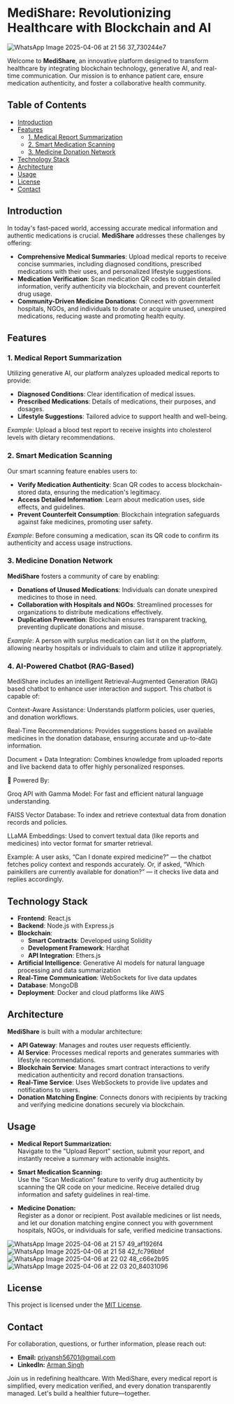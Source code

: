 # MediShare: Revolutionizing Healthcare with Blockchain and AI

![WhatsApp Image 2025-04-06 at 21 56 37_730244e7](https://github.com/user-attachments/assets/638d2fcb-6f3b-4c9b-a849-a1bbd3d4d44e)

Welcome to **MediShare**, an innovative platform designed to transform healthcare by integrating blockchain technology, generative AI, and real-time communication. Our mission is to enhance patient care, ensure medication authenticity, and foster a collaborative health community.

## Table of Contents

- [Introduction](#introduction)
- [Features](#features)
  - [1. Medical Report Summarization](#1-medical-report-summarization)
  - [2. Smart Medication Scanning](#2-smart-medication-scanning)
  - [3. Medicine Donation Network](#3-medicine-donation-network)
- [Technology Stack](#technology-stack)
- [Architecture](#architecture)
- [Usage](#usage)
- [License](#license)
- [Contact](#contact)

## Introduction

In today's fast-paced world, accessing accurate medical information and authentic medications is crucial. **MediShare** addresses these challenges by offering:

- **Comprehensive Medical Summaries**: Upload medical reports to receive concise summaries, including diagnosed conditions, prescribed medications with their uses, and personalized lifestyle suggestions.
- **Medication Verification**: Scan medication QR codes to obtain detailed information, verify authenticity via blockchain, and prevent counterfeit drug usage.
- **Community-Driven Medicine Donations**: Connect with government hospitals, NGOs, and individuals to donate or acquire unused, unexpired medications, reducing waste and promoting health equity.

## Features

### 1. Medical Report Summarization

Utilizing generative AI, our platform analyzes uploaded medical reports to provide:

- **Diagnosed Conditions**: Clear identification of medical issues.
- **Prescribed Medications**: Details of medications, their purposes, and dosages.
- **Lifestyle Suggestions**: Tailored advice to support health and well-being.

*Example*: Upload a blood test report to receive insights into cholesterol levels with dietary recommendations.

### 2. Smart Medication Scanning

Our smart scanning feature enables users to:

- **Verify Medication Authenticity**: Scan QR codes to access blockchain-stored data, ensuring the medication's legitimacy.
- **Access Detailed Information**: Learn about medication uses, side effects, and guidelines.
- **Prevent Counterfeit Consumption**: Blockchain integration safeguards against fake medicines, promoting user safety.

*Example*: Before consuming a medication, scan its QR code to confirm its authenticity and access usage instructions.

### 3. Medicine Donation Network

**MediShare** fosters a community of care by enabling:

- **Donations of Unused Medications**: Individuals can donate unexpired medicines to those in need.
- **Collaboration with Hospitals and NGOs**: Streamlined processes for organizations to distribute medications effectively.
- **Duplication Prevention**: Blockchain ensures transparent tracking, preventing duplicate donations and misuse.

*Example*: A person with surplus medication can list it on the platform, allowing nearby hospitals or individuals to claim and utilize it appropriately.

### 4. AI-Powered Chatbot (RAG-Based)
MediShare includes an intelligent Retrieval-Augmented Generation (RAG) based chatbot to enhance user interaction and support. This chatbot is capable of:

Context-Aware Assistance: Understands platform policies, user queries, and donation workflows.

Real-Time Recommendations: Provides suggestions based on available medicines in the donation database, ensuring accurate and up-to-date information.

Document + Data Integration: Combines knowledge from uploaded reports and live backend data to offer highly personalized responses.

🔧 Powered By:

Groq API with Gamma Model: For fast and efficient natural language understanding.

FAISS Vector Database: To index and retrieve contextual data from donation records and policies.

LLaMA Embeddings: Used to convert textual data (like reports and medicines) into vector format for smarter retrieval.

Example: A user asks, “Can I donate expired medicine?” — the chatbot fetches policy context and responds accurately. Or, if asked, “Which painkillers are currently available for donation?” — it checks live data and replies accordingly.

## Technology Stack

- **Frontend**: React.js
- **Backend**: Node.js with Express.js
- **Blockchain**:
  - **Smart Contracts**: Developed using Solidity
  - **Development Framework**: Hardhat
  - **API Integration**: Ethers.js
- **Artificial Intelligence**: Generative AI models for natural language processing and data summarization
- **Real-Time Communication**: WebSockets for live data updates
- **Database**: MongoDB
- **Deployment**: Docker and cloud platforms like AWS

## Architecture

**MediShare** is built with a modular architecture:

- **API Gateway**: Manages and routes user requests efficiently.
- **AI Service**: Processes medical reports and generates summaries with lifestyle recommendations.
- **Blockchain Service**: Manages smart contract interactions to verify medication authenticity and record donation transactions.
- **Real-Time Service**: Uses WebSockets to provide live updates and notifications to users.
- **Donation Matching Engine**: Connects donors with recipients by tracking and verifying medicine donations securely via blockchain.


## Usage

- **Medical Report Summarization:**  
  Navigate to the "Upload Report" section, submit your report, and instantly receive a summary with actionable insights.

- **Smart Medication Scanning:**  
  Use the "Scan Medication" feature to verify drug authenticity by scanning the QR code on your medicine. Receive detailed drug information and safety guidelines in real-time.

- **Medicine Donation:**  
  Register as a donor or recipient. Post available medicines or list needs, and let our donation matching engine connect you with government hospitals, NGOs, or individuals for safe, verified medicine transactions.

![WhatsApp Image 2025-04-06 at 21 57 49_af1926f4](https://github.com/user-attachments/assets/7950cad9-3029-44bf-8302-12f890ca6f83)
![WhatsApp Image 2025-04-06 at 21 58 42_fc796bbf](https://github.com/user-attachments/assets/78c23c0f-c0f6-4ac1-8c6f-17d633124f75)
![WhatsApp Image 2025-04-06 at 22 02 48_c66e2b95](https://github.com/user-attachments/assets/d32082fc-b663-407b-8752-a801710e07c1)
![WhatsApp Image 2025-04-06 at 22 03 20_84031096](https://github.com/user-attachments/assets/9383bbaf-2839-433d-8ae4-5fd04c813e24)


## License

This project is licensed under the [MIT License](LICENSE).

## Contact

For collaboration, questions, or further information, please reach out:

- **Email:** priyansh56701@gmail.com
- **LinkedIn:** [Arman Singh](https://www.linkedin.com/in/arman-singh-9bb83628a/)

Join us in redefining healthcare. With MediShare, every medical report is simplified, every medication verified, and every donation transparently managed. Let's build a healthier future—together.
``` 

